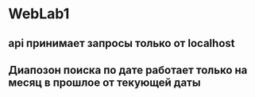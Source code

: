 # WebLab1
## api принимает запросы только от localhost 
## Диапозон поиска по дате работает только на месяц в прошлое от текующей даты
